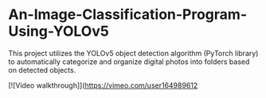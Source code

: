# An-Image-Classification-Program-Using-YOLOv5
This project utilizes the YOLOv5 object detection algorithm (PyTorch library) to automatically categorize and organize digital photos into folders based on detected objects. 

[![Video walkthrough]]([https://vimeo.com/user164989612 ](https://vimeo.com/manage/videos/889345902?utm_source=email&utm_medium=vimeo-cliptranscode-202304&utm_campaign=?utm_source=email&utm_medium=vimeo-cliptranscode-201504&utm_campaign=)
